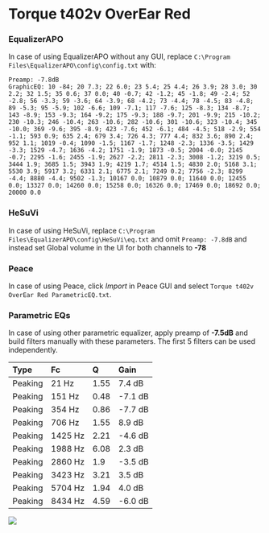 # Torque t402v OverEar Red

### EqualizerAPO
In case of using EqualizerAPO without any GUI, replace `C:\Program Files\EqualizerAPO\config\config.txt`
with:
```
Preamp: -7.8dB
GraphicEQ: 10 -84; 20 7.3; 22 6.0; 23 5.4; 25 4.4; 26 3.9; 28 3.0; 30 2.2; 32 1.5; 35 0.6; 37 0.0; 40 -0.7; 42 -1.2; 45 -1.8; 49 -2.4; 52 -2.8; 56 -3.3; 59 -3.6; 64 -3.9; 68 -4.2; 73 -4.4; 78 -4.5; 83 -4.8; 89 -5.3; 95 -5.9; 102 -6.6; 109 -7.1; 117 -7.6; 125 -8.3; 134 -8.7; 143 -8.9; 153 -9.3; 164 -9.2; 175 -9.3; 188 -9.7; 201 -9.9; 215 -10.2; 230 -10.3; 246 -10.4; 263 -10.6; 282 -10.6; 301 -10.6; 323 -10.4; 345 -10.0; 369 -9.6; 395 -8.9; 423 -7.6; 452 -6.1; 484 -4.5; 518 -2.9; 554 -1.1; 593 0.9; 635 2.4; 679 3.4; 726 4.3; 777 4.4; 832 3.6; 890 2.4; 952 1.1; 1019 -0.4; 1090 -1.5; 1167 -1.7; 1248 -2.3; 1336 -3.5; 1429 -3.3; 1529 -4.7; 1636 -4.2; 1751 -1.9; 1873 -0.5; 2004 -0.0; 2145 -0.7; 2295 -1.6; 2455 -1.9; 2627 -2.2; 2811 -2.3; 3008 -1.2; 3219 0.5; 3444 1.9; 3685 1.5; 3943 1.9; 4219 1.7; 4514 1.5; 4830 2.0; 5168 3.1; 5530 3.9; 5917 3.2; 6331 2.1; 6775 2.1; 7249 0.2; 7756 -2.3; 8299 -4.4; 8880 -4.4; 9502 -1.3; 10167 0.0; 10879 0.0; 11640 0.0; 12455 0.0; 13327 0.0; 14260 0.0; 15258 0.0; 16326 0.0; 17469 0.0; 18692 0.0; 20000 0.0
```

### HeSuVi
In case of using HeSuVi, replace `C:\Program Files\EqualizerAPO\config\HeSuVi\eq.txt` and omit `Preamp:
-7.8dB` and instead set Global volume in the UI for both channels to **-78**

### Peace
In case of using Peace, click *Import* in Peace GUI and select `Torque t402v OverEar Red ParametricEQ.txt`.

### Parametric EQs
In case of using other parametric equalizer, apply preamp of **-7.5dB** and build filters manually with
these parameters. The first 5 filters can be used independently.

| Type    | Fc      |    Q | Gain    |
|:--------|:--------|:-----|:--------|
| Peaking | 21 Hz   | 1.55 | 7.4 dB  |
| Peaking | 151 Hz  | 0.48 | -7.1 dB |
| Peaking | 354 Hz  | 0.86 | -7.7 dB |
| Peaking | 706 Hz  | 1.55 | 8.9 dB  |
| Peaking | 1425 Hz | 2.21 | -4.6 dB |
| Peaking | 1988 Hz | 6.08 | 2.3 dB  |
| Peaking | 2860 Hz | 1.9  | -3.5 dB |
| Peaking | 3423 Hz | 3.21 | 3.5 dB  |
| Peaking | 5704 Hz | 1.94 | 4.0 dB  |
| Peaking | 8434 Hz | 4.59 | -6.0 dB |

![](https://raw.githubusercontent.com/jaakkopasanen/AutoEq/master/results/innerfidelity/sbaf-serious/Torque%20t402v%20OverEar%20Red/Torque%20t402v%20OverEar%20Red.png)